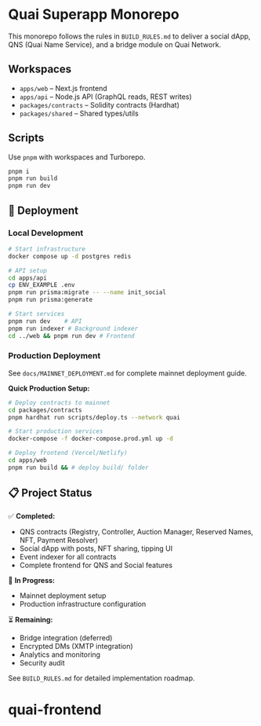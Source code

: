# Quai Superapp Monorepo

This monorepo follows the rules in `BUILD_RULES.md` to deliver a social dApp, QNS (Quai Name Service), and a bridge module on Quai Network.

## Workspaces
- `apps/web` – Next.js frontend
- `apps/api` – Node.js API (GraphQL reads, REST writes)
- `packages/contracts` – Solidity contracts (Hardhat)
- `packages/shared` – Shared types/utils

## Scripts
Use `pnpm` with workspaces and Turborepo.

```bash
pnpm i
pnpm run build
pnpm run dev
```

## 🚀 Deployment

### Local Development
```bash
# Start infrastructure
docker compose up -d postgres redis

# API setup
cd apps/api
cp ENV_EXAMPLE .env
pnpm run prisma:migrate -- --name init_social
pnpm run prisma:generate

# Start services
pnpm run dev    # API
pnpm run indexer # Background indexer
cd ../web && pnpm run dev # Frontend
```

### Production Deployment
See `docs/MAINNET_DEPLOYMENT.md` for complete mainnet deployment guide.

**Quick Production Setup:**
```bash
# Deploy contracts to mainnet
cd packages/contracts
pnpm hardhat run scripts/deploy.ts --network quai

# Start production services
docker-compose -f docker-compose.prod.yml up -d

# Deploy frontend (Vercel/Netlify)
cd apps/web
pnpm run build && # deploy build/ folder
```

## 📋 Project Status

✅ **Completed:**
- QNS contracts (Registry, Controller, Auction Manager, Reserved Names, NFT, Payment Resolver)
- Social dApp with posts, NFT sharing, tipping UI
- Event indexer for all contracts
- Complete frontend for QNS and Social features

🔄 **In Progress:**
- Mainnet deployment setup
- Production infrastructure configuration

⏳ **Remaining:**
- Bridge integration (deferred)
- Encrypted DMs (XMTP integration)
- Analytics and monitoring
- Security audit

See `BUILD_RULES.md` for detailed implementation roadmap.

# quai-frontend
